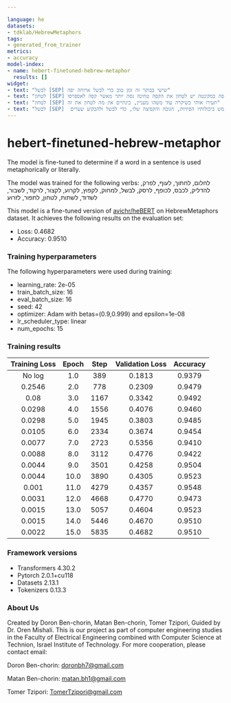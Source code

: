 ```yaml
---

language: he
datasets:
- tdklab/HebrewMetaphors
tags:
- generated_from_trainer
metrics:
- accuracy
model-index:
- name: hebert-finetuned-hebrew-metaphor
  results: []
widget:
- text: "לבשל [SEP] שישי בבוקר זה זמן טוב כדי לבשל ארוחה יפה"
- text: "לטחון [SEP] להכנת קפה במקינטה יש לטחון את הקפה טחינה גסה יותר מאשר קפה לאספרסו"
- text: "לטחון [SEP] תעירו אותי כשיקרה עוד משהו מעניין, בינתיים אין מה לטחון את זה"
- text: "לבשל [SEP]  השחקן השתמש ביכולותיו הפיזיות, הגובה והקפיצה שלו, כדי לבשל ולהבקיע שערים"
---
```


# hebert-finetuned-hebrew-metaphor

The model is fine-tuned to determine if a word in a sentence is used metaphorically or literally.

The model was trained for the following verbs:
לחלום, לחתוך, לעוף, לפרק, להדליק, לכבס, לכופף, לרסק, לבשל, למחוק, לקפוץ, לקרוע, לקצור, לרקוד, לשבור, לשדוד, לשתות, לטחון, לתפור, לזרוע

This model is a fine-tuned version of [avichr/heBERT](https://huggingface.co/avichr/heBERT) on HebrewMetaphors dataset.
It achieves the following results on the evaluation set:
- Loss: 0.4682
- Accuracy: 0.9510

### Training hyperparameters

The following hyperparameters were used during training:
- learning_rate: 2e-05
- train_batch_size: 16
- eval_batch_size: 16
- seed: 42
- optimizer: Adam with betas=(0.9,0.999) and epsilon=1e-08
- lr_scheduler_type: linear
- num_epochs: 15

### Training results

| Training Loss | Epoch | Step | Validation Loss | Accuracy |
|:-------------:|:-----:|:----:|:---------------:|:--------:|
| No log        | 1.0   | 389  | 0.1813          | 0.9379   |
| 0.2546        | 2.0   | 778  | 0.2309          | 0.9479   |
| 0.08          | 3.0   | 1167 | 0.3342          | 0.9492   |
| 0.0298        | 4.0   | 1556 | 0.4076          | 0.9460   |
| 0.0298        | 5.0   | 1945 | 0.3803          | 0.9485   |
| 0.0105        | 6.0   | 2334 | 0.3674          | 0.9454   |
| 0.0077        | 7.0   | 2723 | 0.5356          | 0.9410   |
| 0.0088        | 8.0   | 3112 | 0.4776          | 0.9422   |
| 0.0044        | 9.0   | 3501 | 0.4258          | 0.9504   |
| 0.0044        | 10.0  | 3890 | 0.4305          | 0.9523   |
| 0.001         | 11.0  | 4279 | 0.4357          | 0.9548   |
| 0.0031        | 12.0  | 4668 | 0.4770          | 0.9473   |
| 0.0015        | 13.0  | 5057 | 0.4604          | 0.9523   |
| 0.0015        | 14.0  | 5446 | 0.4670          | 0.9510   |
| 0.0022        | 15.0  | 5835 | 0.4682          | 0.9510   |


### Framework versions

- Transformers 4.30.2
- Pytorch 2.0.1+cu118
- Datasets 2.13.1
- Tokenizers 0.13.3



### About Us
Created by Doron Ben-chorin, Matan Ben-chorin, Tomer Tzipori, Guided by Dr. Oren Mishali. This is our project as part of computer engineering studies in the Faculty of Electrical Engineering combined with Computer Science at Technion, Israel Institute of Technology. For more cooperation, please contact email: 

Doron Ben-chorin: doronbh7@gmail.com 

Matan Ben-chorin: matan.bh1@gmail.com 

Tomer Tzipori: TomerTzipori@gmail.com


